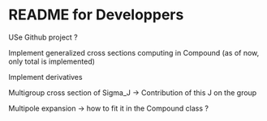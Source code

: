 # README for Developpers

USe Github project ?

Implement generalized cross sections computing in Compound (as of now, only total is implemented)

Implement derivatives

Multigroup cross section of Sigma_J -> Contribution of this J on the group

Multipole expansion -> how to fit it in the Compound class ?